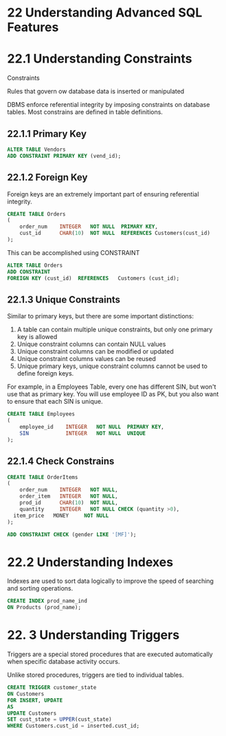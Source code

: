 # 22 Understanding Advanced SQL Features

# 22.1 Understanding Constraints

Constraints

Rules that govern ow database data is inserted or manipulated

DBMS enforce referential integrity by imposing constraints on database tables. Most constrains are defined in table definitions. 

## 22.1.1 Primary Key

```sql
ALTER TABLE Vendors
ADD CONSTRAINT PRIMARY KEY (vend_id);
```

## 22.1.2 Foreign Key

Foreign keys are an extremely important part of ensuring referential integrity.

```sql
CREATE TABLE Orders
(
	order_num    INTEGER   NOT NULL  PRIMARY KEY,
	cust_id      CHAR(10)  NOT NULL  REFERENCES Customers(cust_id)
);
```

This can be accomplished using CONSTRAINT

```sql
ALTER TABLE Orders
ADD CONSTRAINT 
FOREIGN KEY (cust_id)  REFERENCES   Customers (cust_id);
```

## 22.1.3 Unique Constraints

Similar to primary keys, but there are some important distinctions:

1. A table can contain multiple unique constraints, but only one primary key is allowed
2. Unique constraint columns can contain NULL values
3. Unique constraint columns can be modified or updated
4. Unique constraint columns values can be reused
5. Unique primary keys, unique constraint columns cannot be used to define foreign keys.

For example, in a Employees Table, every one has different SIN, but won't use that as primary key. You will use employee ID as PK, but you also want to ensure that each SIN is unique.

```sql
CREATE TABLE Employees
(
	employee_id    INTEGER   NOT NULL  PRIMARY KEY,
	SIN            INTEGER   NOT NULL  UNIQUE
);
```

## 22.1.4 Check Constrains

```sql
CREATE TABLE OrderItems
(
	order_num    INTEGER   NOT NULL,
	order_item   INTEGER   NOT NULL,
	prod_id      CHAR(10)  NOT NULL,
	quantity     INTEGER   NOT NULL CHECK (quantity >0),
  item_price   MONEY     NOT NULL
);
```

```sql
ADD CONSTRAINT CHECK (gender LIKE '[MF]');
```

# 22.2 Understanding Indexes

Indexes are used to sort data logically to improve the speed of searching and sorting operations. 

```sql
CREATE INDEX prod_name_ind
ON Products (prod_name);
```

# 22. 3 Understanding Triggers

Triggers are a special stored procedures that are executed automatically when specific database activity occurs. 

Unlike stored procedures, triggers are tied to individual tables.

```sql
CREATE TRIGGER customer_state
ON Customers
FOR INSERT, UPDATE
AS 
UPDATE Customers
SET cust_state = UPPER(cust_state)
WHERE Customers.cust_id = inserted.cust_id;
```